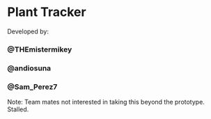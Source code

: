 # Plant Tracker
Developed by:
### @THEmistermikey
### @andiosuna
### @Sam_Perez7

Note: Team mates not interested in taking this beyond the prototype. Stalled.
